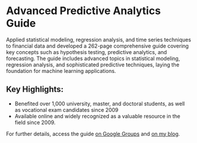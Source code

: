 # Advanced Predictive Analytics Guide

Applied statistical modeling, regression analysis, and time series techniques to financial data and developed a 262-page comprehensive guide covering key concepts such as hypothesis testing, predictive analytics, and forecasting. The guide includes advanced topics in statistical modeling, regression analysis, and sophisticated predictive techniques, laying the foundation for machine learning applications.

## Key Highlights:

- Benefited over 1,000 university, master, and doctoral students, as well as vocational exam candidates since 2009
- Available online and widely recognized as a valuable resource in the field since 2009.

For further details, access the guide [on Google Groups](https://groups.google.com/g/ekonometri-1_2009-2010/c/7bbNOawB9vs) and [on my blog](https://ishakkutlu.com/ekonometri/).


